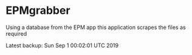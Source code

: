 # EPMgrabber
Using a database from the EPM app this application scrapes the files as required


Latest backup: Sun Sep 1 00:02:01 UTC 2019
